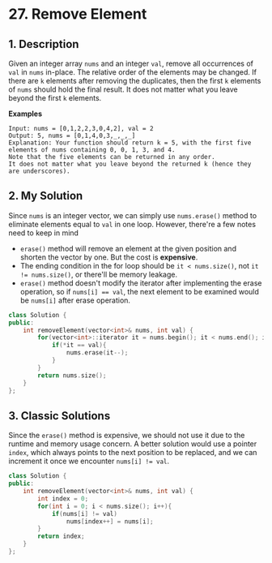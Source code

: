 # 27. Remove Element
## 1. Description
Given an integer array `nums` and an integer `val`, remove all occurrences of `val` in `nums` in-place. The relative order of the elements may be changed. If there are `k` elements after removing the duplicates, then the first `k` elements of `nums` should hold the final result. It does not matter what you leave beyond the first `k` elements.

**Examples**
```
Input: nums = [0,1,2,2,3,0,4,2], val = 2
Output: 5, nums = [0,1,4,0,3,_,_,_]
Explanation: Your function should return k = 5, with the first five elements of nums containing 0, 0, 1, 3, and 4.
Note that the five elements can be returned in any order.
It does not matter what you leave beyond the returned k (hence they are underscores).
```

## 2. My Solution
Since `nums` is an integer vector, we can simply use `nums.erase()` method to eliminate elements equal to `val` in one loop. However, there're a few notes need to keep in mind
- `erase()` method will remove an element at the given position and shorten the vector by one. But the cost is **expensive**.
- The ending condition in the for loop should be `it < nums.size()`, not `it != nums.size()`, or there'll be memory leakage.
- `erase()` method doesn't modify the iterator after implementing the erase operation, so if `nums[i] == val`, the next element to be examined would be `nums[i]` after erase operation.
```c++
class Solution {
public:
    int removeElement(vector<int>& nums, int val) {
        for(vector<int>::iterator it = nums.begin(); it < nums.end(); it++){
            if(*it == val){
                nums.erase(it--);
            }
        }
        return nums.size();
    }
};
```
## 3. Classic Solutions
Since the `erase()` method is expensive, we should not use it due to the runtime and memory usage concern. A better solution would use a pointer `index`, which always points to the next position to be replaced, and we can increment it once we encounter `nums[i] != val`.
```C++
class Solution {
public:
    int removeElement(vector<int>& nums, int val) {
        int index = 0;
        for(int i = 0; i < nums.size(); i++){
            if(nums[i] != val)
                nums[index++] = nums[i];
        }
        return index;
    }
};
```
